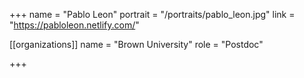+++
name = "Pablo Leon"
portrait = "/portraits/pablo_leon.jpg"
link = "https://pabloleon.netlify.com/"

[[organizations]]
    name = "Brown University"
    role = "Postdoc"

+++
